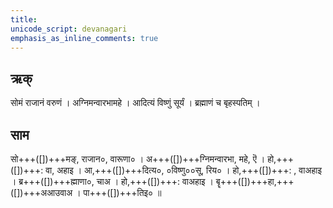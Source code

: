 ```yaml
---
title: 
unicode_script: devanagari
emphasis_as_inline_comments: true
---
```


## ऋक्
सोमं राजानं वरुणं । अग्निमन्वारभामहे । आदित्यं विष्णुं सूर्यं । ब्रह्माणं च बृहस्पतिम् ।  

## साम


<div class="audioEmbed"  caption="रामानुजार्यः 1974 " src="https://archive
.org/download/jaiminIya-sAma-gAna-paravastu-tradition-rAmAnuja/somaM-rAjAnam.mp3"></div>
<div class="audioEmbed"  caption="गोपालार्यः 2015  " src="https://archive
.org/download/jaiminIya-sAma-gAna-paravastu-tradition-gopAla-2015/somaM-rAjAnam.mp3"></div>

सो+++([])+++मङ्, राजान०, वारूणा० । अ+++([])+++ग्निमन्वारभा, महे, ऎ ।  हो,+++([])+++: वा, अहाइ । 
आ,+++([])+++दित्य०, ०विष्णु००सू, रिय० । हो,+++([])+++: , वाअहाइ । ब्र+++([])+++ह्माणा०, चाअ । हो,+++([])+++: वाअहाइ ।  बॄ+++([])+++हा,+++([])+++अआउवाअ । पा+++([])+++तिइ० ॥
